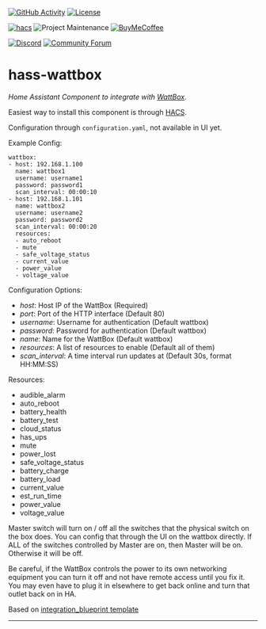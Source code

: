 [![GitHub Activity][commits-shield]][commits]
[![License][license-shield]](LICENSE)

[![hacs][hacsbadge]][hacs]
![Project Maintenance][maintenance-shield]
[![BuyMeCoffee][buymecoffeebadge]][buymecoffee]

[![Discord][discord-shield]][discord]
[![Community Forum][forum-shield]][forum]

# hass-wattbox

_Home Assistant Component to integrate with [WattBox][wattbox]._

Easiest way to install this component is through [HACS][hacs].

Configuration through `configuration.yaml`, not available in UI yet.

Example Config:
```
wattbox:
- host: 192.168.1.100
  name: wattbox1
  username: username1
  password: password1
  scan_interval: 00:00:10
- host: 192.168.1.101
  name: wattbox2
  username: username2
  password: password2
  scan_interval: 00:00:20
  resources:
  - auto_reboot
  - mute
  - safe_voltage_status
  - current_value
  - power_value
  - voltage_value
```

Configuration Options:

* *host*: Host IP of the WattBox (Required)
* *port*: Port of the HTTP interface (Default 80)
* *username*: Username for authentication (Default wattbox)
* *password*: Password for authentication (Default wattbox)
* *name*: Name for the WattBox (Default wattbox)
* *resources*: A list of resources to enable (Default all of them)
* *scan_interval*: A time interval run updates at (Default 30s, format HH:MM:SS)

Resources:
* audible_alarm
* auto_reboot
* battery_health
* battery_test
* cloud_status
* has_ups
* mute
* power_lost
* safe_voltage_status
* battery_charge
* battery_load
* current_value
* est_run_time
* power_value
* voltage_value

Master switch will turn on / off all the switches that the physical switch on the box does. You can config that through the UI on the wattbox directly. If ALL of the switches controlled by Master are on, then Master will be on. Otherwise it will be off.

Be careful, if the WattBox controls the power to its own networking equipment you can turn it off and not have remote access until you fix it. You may even have to plug it in elsewhere to get back online and turn that outlet back on in HA.

Based on [integration_blueprint template][blueprint]

<!---->

***

[wattbox]: https://www.snapav.com/shop/en/snapav/wattbox
[hacs]: https://hacs.xyz/
[blueprint]: https://github.com/ludeeus/integration_blueprint
[buymecoffee]: https://www.buymeacoffee.com/eseglem
[buymecoffeebadge]: https://img.shields.io/badge/buy%20me%20a%20coffee-donate-yellow
[commits-shield]: https://img.shields.io/github/last-commit/eseglem/hass-wattbox
[commits]: https://github.com/eseglem/hass-wattbox/commits/master
[discord]: https://discord.gg/Qa5fW2R
[discord-shield]: https://img.shields.io/discord/330944238910963714
[forum-shield]: https://img.shields.io/badge/community-forum-brightgreen
[forum]: https://community.home-assistant.io/
[license-shield]: https://img.shields.io/github/license/eseglem/hass-wattbox
[maintenance-shield]: https://img.shields.io/badge/maintainer-Erik%20Seglem%20%40Bedon292-blue
[hacs]: https://github.com/custom-components/hacs
[hacsbadge]: https://img.shields.io/badge/HACS-Custom-orange
